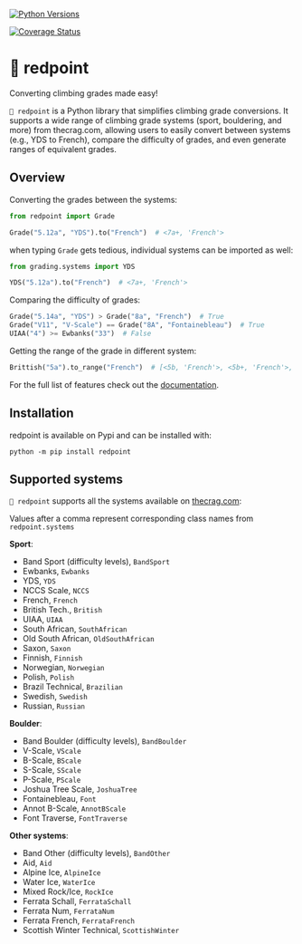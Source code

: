 [![Python Versions](https://img.shields.io/badge/Python%20Version-3.8%20%7C%203.9%20%7C%203.10%20%7C%203.11%20%7C%203.12%20%7C%203.13-blue?style=flat)](https://pypi.org/project/redpoint/)

[![Coverage Status](https://coveralls.io/repos/github/ciszko/redpoint/badge.svg?branch=master&kill_cache=1)](https://pypi.org/project/redpoint/)

# 🔴 redpoint

Converting climbing grades made easy!

`🔴 redpoint` is a Python library that simplifies climbing grade conversions.  It supports a wide range of climbing grade systems (sport, bouldering, and more) from thecrag.com, allowing users to easily convert between systems (e.g., YDS to French), compare the difficulty of grades, and even generate ranges of equivalent grades.

## Overview

Converting the grades between the systems:

```python
from redpoint import Grade

Grade("5.12a", "YDS").to("French")  # <7a+, 'French'>
```

when typing `Grade` gets tedious, individual systems can be imported as well:

```python
from grading.systems import YDS

YDS("5.12a").to("French")  # <7a+, 'French'>
```

Comparing the difficulty of grades:

```python
Grade("5.14a", "YDS") > Grade("8a", "French")  # True
Grade("V11", "V-Scale") == Grade("8A", "Fontainebleau")  # True
UIAA("4") >= Ewbanks("33")  # False
```

Getting the range of the grade in different system:

```python
Brittish("5a").to_range("French")  # [<5b, 'French'>, <5b+, 'French'>, <5c, 'French'>, <5c+, 'French'>, <6a, 'French'>]
```

For the full list of features check out the [documentation](https://ciszko.github.io/redpoint/).

## Installation

redpoint is available on Pypi and can be installed with:

```shell
python -m pip install redpoint
```

## Supported systems

`🔴 redpoint` supports all the systems available on [thecrag.com](https://www.thecrag.com/en/article/gradesonthecrag):

Values after a comma represent corresponding class names from `redpoint.systems `

**Sport**:
- Band Sport (difficulty levels), `BandSport`
- Ewbanks, `Ewbanks`
- YDS, `YDS`
- NCCS Scale, `NCCS`
- French, `French`
- British Tech., `British`
- UIAA, `UIAA`
- South African, `SouthAfrican`
- Old South African, `OldSouthAfrican`
- Saxon, `Saxon`
- Finnish, `Finnish`
- Norwegian, `Norwegian`
- Polish, `Polish`
- Brazil Technical, `Brazilian`
- Swedish, `Swedish`
- Russian, `Russian`

**Boulder**:
- Band Boulder (difficulty levels), `BandBoulder`
- V-Scale, `VScale`
- B-Scale, `BScale`
- S-Scale, `SScale`
- P-Scale, `PScale`
- Joshua Tree Scale, `JoshuaTree`
- Fontainebleau, `Font`
- Annot B-Scale, `AnnotBScale`
- Font Traverse, `FontTraverse`

**Other systems**:
- Band Other (difficulty levels), `BandOther`
- Aid, `Aid`
- Alpine Ice, `AlpineIce`
- Water Ice, `WaterIce`
- Mixed Rock/Ice, `RockIce`
- Ferrata Schall, `FerrataSchall`
- Ferrata Num, `FerrataNum`
- Ferrata French, `FerrataFrench`
- Scottish Winter Technical, `ScottishWinter`
